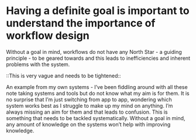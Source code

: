 # Having a definite goal is important to understand the importance of workflow design
Without a goal in mind, workflows do not have any North Star - a guiding principle - to be geared towards and this leads to inefficiencies and inherent problems with the system. 

::This is very vague and needs to be tightened::

An example from my own systems - I’ve been fiddling around with all these note taking systems and tools but do not know what my aim is for them. It is no surprise that I’m just switching from app to app, wondering which system works best as I struggle to make up my mind on anything. I’m always missing an aim for them and that leads to confusion. This is something that needs to be tackled systematically. Without a goal in mind, any amount of knowledge on the systems won’t help with improving knowledge.

<!-- {BearID:6BF43162-0406-4C80-930F-C0D9E716C5C7-1144-000000E1D8F2DC71} -->
